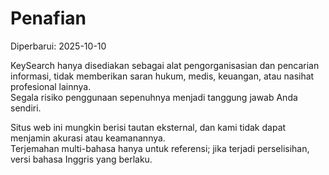 # Penafian
Diperbarui: 2025-10-10

KeySearch hanya disediakan sebagai alat pengorganisasian dan pencarian informasi, tidak memberikan saran hukum, medis, keuangan, atau nasihat profesional lainnya.  
Segala risiko penggunaan sepenuhnya menjadi tanggung jawab Anda sendiri.  

Situs web ini mungkin berisi tautan eksternal, dan kami tidak dapat menjamin akurasi atau keamanannya.  
Terjemahan multi-bahasa hanya untuk referensi; jika terjadi perselisihan, versi bahasa Inggris yang berlaku.